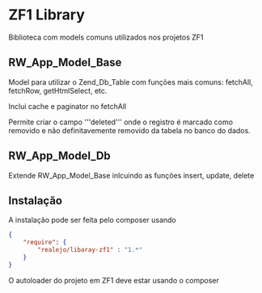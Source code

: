 # ZF1 Library

Biblioteca com models comuns utilizados nos projetos ZF1

## RW_App_Model_Base

Model para utilizar o Zend_Db_Table com funções mais comuns: fetchAll, fetchRow, getHtmlSelect, etc.

Inclui cache e paginator no fetchAll

Permite criar o campo '''deleted''' onde o registro é marcado como removido e não definitavemente removido da tabela no banco do dados.

## RW_App_Model_Db

Extende RW_App_Model_Base inlcuindo as funções insert, update, delete


## Instalação

A instalação pode ser feita pelo composer usando

```json
{
    "require": {
        "realejo/libaray-zf1" : "1.*"
    }
}
```

O autoloader do projeto em ZF1 deve estar usando o composer


